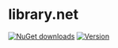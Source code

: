 library.net
===========

[![NuGet downloads](https://img.shields.io/nuget/dt/Library.Net.svg)](https://www.nuget.org/packages/Library.Net)
[![Version](https://img.shields.io/nuget/v/Library.Net.svg)](https://www.nuget.org/packages/Library.Net)